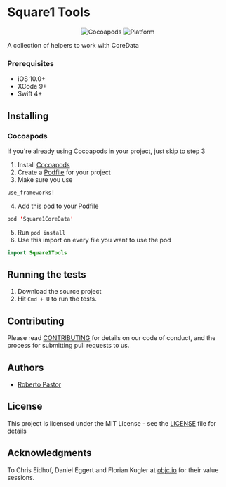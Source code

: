 # Square1 Tools

<p align="center">
<img src="https://img.shields.io/cocoapods/v/Square1CoreData.svg" alt="Cocoapods"/>
<img src="https://img.shields.io/badge/platform-ios-red.svg" alt="Platform"/>
</p>

A collection of helpers to work with CoreData

### Prerequisites

* iOS 10.0+
* XCode 9+
* Swift 4+

## Installing

### Cocoapods

If you're already using Cocoapods in your project, just skip to step 3
1. Install [Cocoapods](https://guides.cocoapods.org/using/getting-started.html)
2. Create a [Podfile](https://guides.cocoapods.org/using/using-cocoapods.html) for your project
3. Make sure you use 
```swift
use_frameworks!
```
4. Add this pod to your Podfile
```swift
pod 'Square1CoreData'
```
5. Run ```pod install```
6. Use this import on every file you want to use the pod
```swift
import Square1Tools
```

## Running the tests

1. Download the source project
2. Hit ```Cmd + U``` to run the tests.


## Contributing

Please read [CONTRIBUTING](CONTRIBUTING.md) for details on our code of conduct, and the process for submitting pull requests to us.

## Authors

* [Roberto Pastor](https://github.com/WedgeSparda)

## License

This project is licensed under the MIT License - see the [LICENSE](LICENSE.md) file for details

## Acknowledgments

To Chris Eidhof, Daniel Eggert and Florian Kugler at [objc.io](https://www.objc.io/) for their value sessions.
